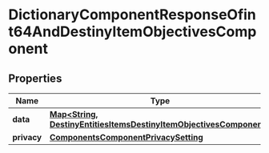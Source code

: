 
# DictionaryComponentResponseOfint64AndDestinyItemObjectivesComponent

## Properties
Name | Type | Description | Notes
------------ | ------------- | ------------- | -------------
**data** | [**Map&lt;String, DestinyEntitiesItemsDestinyItemObjectivesComponent&gt;**](DestinyEntitiesItemsDestinyItemObjectivesComponent.md) |  |  [optional]
**privacy** | [**ComponentsComponentPrivacySetting**](ComponentsComponentPrivacySetting.md) |  |  [optional]



